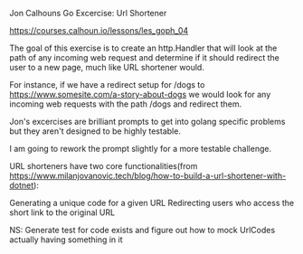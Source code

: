 Jon Calhouns Go Excercise: Url Shortener

https://courses.calhoun.io/lessons/les_goph_04

The goal of this exercise is to create an http.Handler that will look at the path of any incoming web request and determine if it should redirect the user to a new page, much like URL shortener would.

For instance, if we have a redirect setup for /dogs to https://www.somesite.com/a-story-about-dogs we would look for any incoming web requests with the path /dogs and redirect them.

Jon's excercises are brilliant prompts to get into golang specific problems but they aren't designed to be highly testable.

I am going to rework the prompt slightly for a more testable challenge.


URL shorteners have two core functionalities(from https://www.milanjovanovic.tech/blog/how-to-build-a-url-shortener-with-dotnet):

Generating a unique code for a given URL
Redirecting users who access the short link to the original URL

NS: Generate test for code exists and figure out how to mock UrlCodes actually having something in it
